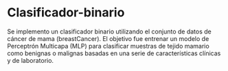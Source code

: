 # Clasificador-binario
Se implemento un clasificador binario utilizando el conjunto de datos de cáncer de mama (breastCancer). El objetivo fue entrenar un modelo de Perceptrón Multicapa (MLP) para clasificar muestras de tejido mamario como benignas o malignas basadas en una serie de características clínicas y de laboratorio.
